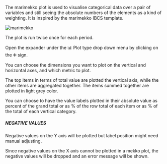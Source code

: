 The  marimekko plot is used to visualise categorical data over a pair of variables and still seeing the absolute numbers of the elements as a kind of weighting. It is inspired by the marimekko IBCS template.

![marimekko](assets/images/marimekko-16842484779231.png)

The plot is run twice once for each period.

Open the expander under the 📊 Plot type drop down menu by clicking on the ➕ sign.

You can choose the dimensions you want to plot on the vertical and horizontal axes, and which metric to plot.

The top items in terms of total value are plotted the vertical axis, while the other items are aggregated together. The items summed together are plotted in light grey color.

You can choose to have the value labels plotted in their absolute value as percent of the grand total or as % of the row total of each item or as % of the total of each vertical category.

##### NEGATIVE VALUES

Negative values on the Y axis will be plotted but label position might need manual adjusting.

Since negative values on the X axis cannot be plotted in a mekko plot, the negative values will be dropped and an error message will be shown.



